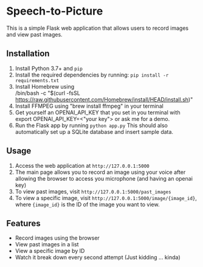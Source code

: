 # Speech-to-Picture

This is a simple Flask web application that allows users to record images and view past images.

## Installation

1. Install Python 3.7+ and `pip`
2. Install the required dependencies by running: `pip install -r requirements.txt`
3. Install Homebrew using  
   /bin/bash -c "$(curl -fsSL https://raw.githubusercontent.com/Homebrew/install/HEAD/install.sh)"
4. Install FFMPEG using "brew install ffmpeg" in your terminal
5. Get yourself an OPENAI_API_KEY that you set in you terminal with export OPENAI_API_KEY=<"your key"> or ask me for a demo.
6. Run the Flask app by running `python app.py`
   This should also automatically set up a SQLite database and insert sample data.

## Usage

1. Access the web application at `http://127.0.0.1:5000`
2. The main page allows you to record an image using your voice after allowing the browser to access you microphone (and having an openai key)
3. To view past images, visit `http://127.0.0.1:5000/past_images`
4. To view a specific image, visit `http://127.0.0.1:5000/image/{image_id}`, where `{image_id}` is the ID of the image you want to view.

## Features

- Record images using the browser
- View past images in a list
- View a specific image by ID
- Watch it break down every second attempt (Just kidding ... kinda)

